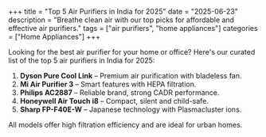 +++
title = "Top 5 Air Purifiers in India for 2025"
date = "2025-06-23"
description = "Breathe clean air with our top picks for affordable and effective air purifiers."
tags = ["air purifiers", "home appliances"]
categories = ["Home Appliances"]
+++

Looking for the best air purifier for your home or office? Here's our curated list of the top 5 air purifiers in India for 2025:

1. **Dyson Pure Cool Link** – Premium air purification with bladeless fan.
2. **Mi Air Purifier 3** – Smart features with HEPA filtration.
3. **Philips AC2887** – Reliable brand, strong CADR performance.
4. **Honeywell Air Touch i8** – Compact, silent and child-safe.
5. **Sharp FP-F40E-W** – Japanese technology with Plasmacluster ions.

All models offer high filtration efficiency and are ideal for urban homes.
